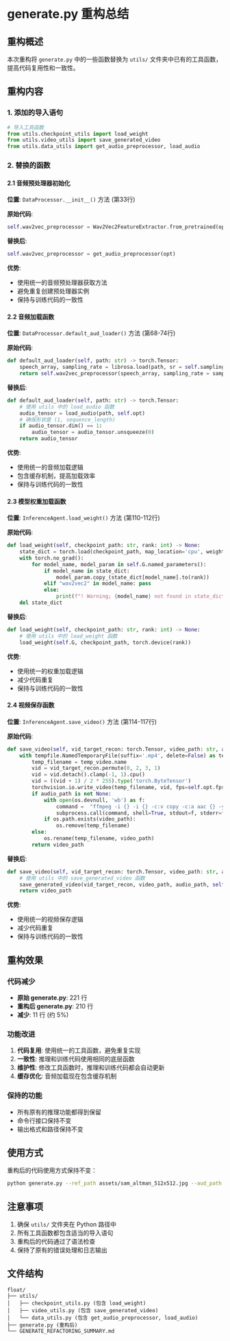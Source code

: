 # generate.py 重构总结

## 重构概述

本次重构将 `generate.py` 中的一些函数替换为 `utils/` 文件夹中已有的工具函数，提高代码复用性和一致性。

## 重构内容

### 1. 添加的导入语句

```python
# 导入工具函数
from utils.checkpoint_utils import load_weight
from utils.video_utils import save_generated_video
from utils.data_utils import get_audio_preprocessor, load_audio
```

### 2. 替换的函数

#### 2.1 音频预处理器初始化
**位置**: `DataProcessor.__init__()` 方法 (第33行)

**原始代码**:
```python
self.wav2vec_preprocessor = Wav2Vec2FeatureExtractor.from_pretrained(opt.wav2vec_model_path, local_files_only=True)
```

**替换后**:
```python
self.wav2vec_preprocessor = get_audio_preprocessor(opt)
```

**优势**: 
- 使用统一的音频预处理器获取方法
- 避免重复创建预处理器实例
- 保持与训练代码的一致性

#### 2.2 音频加载函数
**位置**: `DataProcessor.default_aud_loader()` 方法 (第68-74行)

**原始代码**:
```python
def default_aud_loader(self, path: str) -> torch.Tensor:
    speech_array, sampling_rate = librosa.load(path, sr = self.sampling_rate)
    return self.wav2vec_preprocessor(speech_array, sampling_rate = sampling_rate, return_tensors = 'pt').input_values[0]
```

**替换后**:
```python
def default_aud_loader(self, path: str) -> torch.Tensor:
    # 使用 utils 中的 load_audio 函数
    audio_tensor = load_audio(path, self.opt)
    # 确保形状是 (1, sequence_length)
    if audio_tensor.dim() == 1:
        audio_tensor = audio_tensor.unsqueeze(0)
    return audio_tensor
```

**优势**:
- 使用统一的音频加载逻辑
- 包含缓存机制，提高加载效率
- 保持与训练代码的一致性

#### 2.3 模型权重加载函数
**位置**: `InferenceAgent.load_weight()` 方法 (第110-112行)

**原始代码**:
```python
def load_weight(self, checkpoint_path: str, rank: int) -> None:
    state_dict = torch.load(checkpoint_path, map_location='cpu', weights_only=True)
    with torch.no_grad():
        for model_name, model_param in self.G.named_parameters():
            if model_name in state_dict:
                model_param.copy_(state_dict[model_name].to(rank))
            elif "wav2vec2" in model_name: pass
            else:
                print(f"! Warning; {model_name} not found in state_dict.")
    del state_dict
```

**替换后**:
```python
def load_weight(self, checkpoint_path: str, rank: int) -> None:
    # 使用 utils 中的 load_weight 函数
    load_weight(self.G, checkpoint_path, torch.device(rank))
```

**优势**:
- 使用统一的权重加载逻辑
- 减少代码重复
- 保持与训练代码的一致性

#### 2.4 视频保存函数
**位置**: `InferenceAgent.save_video()` 方法 (第114-117行)

**原始代码**:
```python
def save_video(self, vid_target_recon: torch.Tensor, video_path: str, audio_path: str) -> str:
    with tempfile.NamedTemporaryFile(suffix='.mp4', delete=False) as temp_video:
        temp_filename = temp_video.name
        vid = vid_target_recon.permute(0, 2, 3, 1)
        vid = vid.detach().clamp(-1, 1).cpu()
        vid = ((vid + 1) / 2 * 255).type('torch.ByteTensor')
        torchvision.io.write_video(temp_filename, vid, fps=self.opt.fps)			
        if audio_path is not None:
            with open(os.devnull, 'wb') as f:
                command =  "ffmpeg -i {} -i {} -c:v copy -c:a aac {} -y".format(temp_filename, audio_path, video_path)
                subprocess.call(command, shell=True, stdout=f, stderr=f)
            if os.path.exists(video_path):
                os.remove(temp_filename)
        else:
            os.rename(temp_filename, video_path)
        return video_path
```

**替换后**:
```python
def save_video(self, vid_target_recon: torch.Tensor, video_path: str, audio_path: str) -> str:
    # 使用 utils 中的 save_generated_video 函数
    save_generated_video(vid_target_recon, video_path, audio_path, self.opt.fps)
    return video_path
```

**优势**:
- 使用统一的视频保存逻辑
- 减少代码重复
- 保持与训练代码的一致性

## 重构效果

### 代码减少
- **原始 generate.py**: 221 行
- **重构后 generate.py**: 210 行
- **减少**: 11 行 (约 5%)

### 功能改进
1. **代码复用**: 使用统一的工具函数，避免重复实现
2. **一致性**: 推理和训练代码使用相同的底层函数
3. **维护性**: 修改工具函数时，推理和训练代码都会自动更新
4. **缓存优化**: 音频加载现在包含缓存机制

### 保持的功能
- 所有原有的推理功能都得到保留
- 命令行接口保持不变
- 输出格式和路径保持不变

## 使用方式

重构后的代码使用方式保持不变：

```bash
python generate.py --ref_path assets/sam_altman_512x512.jpg --aud_path assets/audio.wav --emo neutral
```

## 注意事项

1. 确保 `utils/` 文件夹在 Python 路径中
2. 所有工具函数都包含适当的导入语句
3. 重构后的代码通过了语法检查
4. 保持了原有的错误处理和日志输出

## 文件结构

```
float/
├── utils/
│   ├── checkpoint_utils.py (包含 load_weight)
│   ├── video_utils.py (包含 save_generated_video)
│   └── data_utils.py (包含 get_audio_preprocessor, load_audio)
├── generate.py (重构后)
└── GENERATE_REFACTORING_SUMMARY.md
```
